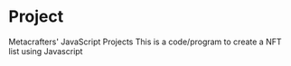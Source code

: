# Project
Metacrafters' JavaScript Projects
This is a code/program to create a NFT list using Javascript 
